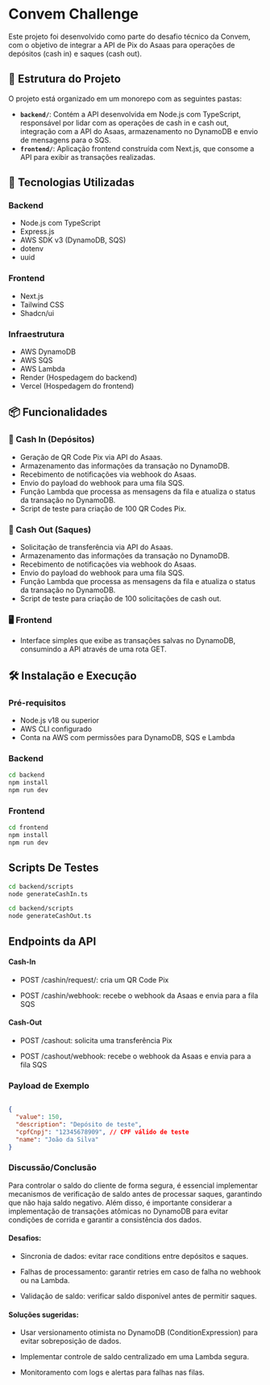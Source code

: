 # Convem Challenge

Este projeto foi desenvolvido como parte do desafio técnico da Convem, com o objetivo de integrar a API de Pix do Asaas para operações de depósitos (cash in) e saques (cash out).

## 🧩 Estrutura do Projeto

O projeto está organizado em um monorepo com as seguintes pastas:

- **`backend/`**: Contém a API desenvolvida em Node.js com TypeScript, responsável por lidar com as operações de cash in e cash out, integração com a API do Asaas, armazenamento no DynamoDB e envio de mensagens para o SQS.
- **`frontend/`**: Aplicação frontend construída com Next.js, que consome a API para exibir as transações realizadas.

## 🚀 Tecnologias Utilizadas

### Backend

- Node.js com TypeScript
- Express.js
- AWS SDK v3 (DynamoDB, SQS)
- dotenv
- uuid

### Frontend

- Next.js
- Tailwind CSS
- Shadcn/ui

### Infraestrutura

- AWS DynamoDB
- AWS SQS
- AWS Lambda
- Render (Hospedagem do backend)
- Vercel (Hospedagem do frontend)

## 📦 Funcionalidades

### 🏦 Cash In (Depósitos)

- Geração de QR Code Pix via API do Asaas.
- Armazenamento das informações da transação no DynamoDB.
- Recebimento de notificações via webhook do Asaas.
- Envio do payload do webhook para uma fila SQS.
- Função Lambda que processa as mensagens da fila e atualiza o status da transação no DynamoDB.
- Script de teste para criação de 100 QR Codes Pix.

### 💸 Cash Out (Saques)

- Solicitação de transferência via API do Asaas.
- Armazenamento das informações da transação no DynamoDB.
- Recebimento de notificações via webhook do Asaas.
- Envio do payload do webhook para uma fila SQS.
- Função Lambda que processa as mensagens da fila e atualiza o status da transação no DynamoDB.
- Script de teste para criação de 100 solicitações de cash out.

### 🖥️ Frontend

- Interface simples que exibe as transações salvas no DynamoDB, consumindo a API através de uma rota GET.

## 🛠️ Instalação e Execução

### Pré-requisitos

- Node.js v18 ou superior
- AWS CLI configurado
- Conta na AWS com permissões para DynamoDB, SQS e Lambda

### Backend

```bash
cd backend
npm install
npm run dev
```

### Frontend

```bash
cd frontend
npm install
npm run dev
```


## Scripts De Testes

```bash
cd backend/scripts
node generateCashIn.ts
```

```bash
cd backend/scripts
node generateCashOut.ts
```

## Endpoints da API

#### Cash-In

- POST /cashin/request/: cria um QR Code Pix

- POST /cashin/webhook: recebe o webhook da Asaas e envia para a fila SQS

#### Cash-Out

- POST /cashout: solicita uma transferência Pix

- POST /cashout/webhook: recebe o webhook da Asaas e envia para a fila SQS

### Payload de Exemplo

```json

{
  "value": 150,
  "description": "Depósito de teste",
  "cpfCnpj": "12345678909", // CPF válido de teste
  "name": "João da Silva"
}

```



### Discussão/Conclusão 

Para controlar o saldo do cliente de forma segura, é essencial implementar mecanismos de verificação de saldo antes de processar saques, garantindo que não haja saldo negativo. Além disso, é importante considerar a implementação de transações atômicas no DynamoDB para evitar condições de corrida e garantir a consistência dos dados.

#### Desafios:

- Sincronia de dados: evitar race conditions entre depósitos e saques.

- Falhas de processamento: garantir retries em caso de falha no webhook ou na Lambda.

- Validação de saldo: verificar saldo disponível antes de permitir saques.

#### Soluções sugeridas:

- Usar versionamento otimista no DynamoDB (ConditionExpression) para evitar sobreposição de dados.

- Implementar controle de saldo centralizado em uma Lambda segura.

- Monitoramento com logs e alertas para falhas nas filas.


